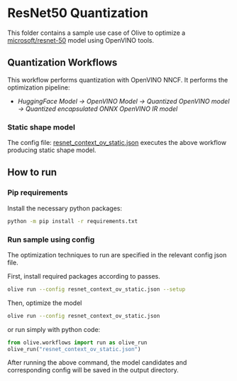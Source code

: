 # ResNet50 Quantization

This folder contains a sample use case of Olive to optimize a [microsoft/resnet-50](https://huggingface.co/microsoft/resnet-50) model using OpenVINO tools.

## Quantization Workflows

This workflow performs quantization with OpenVINO NNCF. It performs the optimization pipeline:

- *HuggingFace Model -> OpenVINO Model -> Quantized OpenVINO model -> Quantized encapsulated ONNX OpenVINO IR model*

### Static shape model

The config file: [resnet_context_ov_static.json](resnet_context_ov_static.json) executes the above workflow producing static shape model.

## How to run

### Pip requirements
Install the necessary python packages:

```bash
python -m pip install -r requirements.txt
```

### Run sample using config

The optimization techniques to run are specified in the relevant config json file.

First, install required packages according to passes.

```bash
olive run --config resnet_context_ov_static.json --setup
```

Then, optimize the model

```bash
olive run --config resnet_context_ov_static.json
```

or run simply with python code:

```python
from olive.workflows import run as olive_run
olive_run("resnet_context_ov_static.json")
```

After running the above command, the model candidates and corresponding config will be saved in the output directory.
